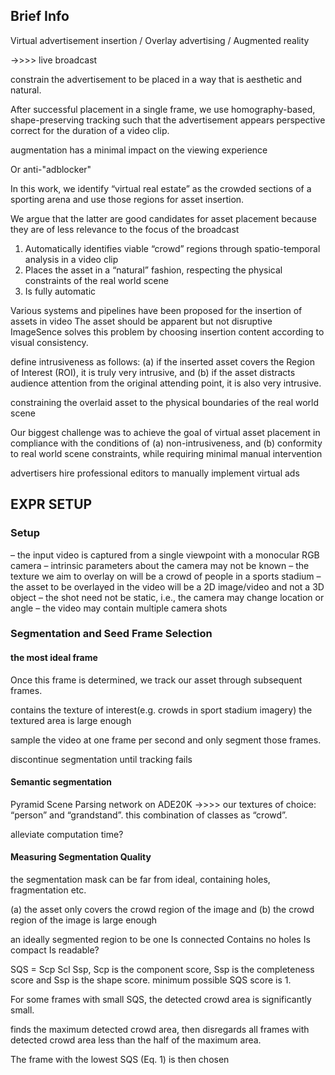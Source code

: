 ## Brief Info

Virtual advertisement insertion / Overlay advertising / Augmented reality

->>>> live broadcast

constrain the advertisement to be placed in a way that is aesthetic and natural.

After successful placement in a
single frame, we use homography-based, shape-preserving tracking such
that the advertisement appears perspective correct for the duration of a video clip.

augmentation has a minimal impact on the viewing experience

Or anti-"adblocker"

In this work, we identify
“virtual real estate” as the crowded sections of a sporting arena and use those
regions for asset insertion.

We argue that the latter are good candidates for asset
placement because they are of less relevance to the focus of the broadcast

1. Automatically identifies viable “crowd” regions through spatio-temporal analysis
in a video clip
2. Places the asset in a “natural” fashion, respecting the physical constraints of
the real world scene
3. Is fully automatic
   

Various systems and pipelines have been proposed for the insertion of assets
in video
The asset should be apparent but not disruptive
ImageSence solves this problem by choosing insertion content according
to visual consistency.

define intrusiveness as follows: (a) if the inserted asset covers the Region of
Interest (ROI), it is truly very intrusive, and (b) if the asset distracts audience
attention from the original attending point, it is also very intrusive.


constraining the
overlaid asset to the physical boundaries of the real world scene

Our biggest challenge was to achieve the goal of virtual asset placement in
compliance with the conditions of (a) non-intrusiveness, and (b) conformity to
real world scene constraints, while requiring minimal manual intervention

advertisers hire professional editors to manually implement virtual ads


## EXPR SETUP

### Setup

– the input video is captured from a single viewpoint with a monocular RGB
camera
– intrinsic parameters about the camera may not be known
– the texture we aim to overlay on will be a crowd of people in a sports stadium
– the asset to be overlayed in the video will be a 2D image/video and not a 3D
object
– the shot need not be static, i.e., the camera may change location or angle
– the video may contain multiple camera shots

### Segmentation and Seed Frame Selection

#### the most ideal frame

Once this frame is determined, we track
our asset through subsequent frames.

contains the texture of interest(e.g. crowds in sport stadium imagery)
the textured area is large enough

sample the video at
one frame per second and only segment those frames.

discontinue segmentation until tracking fails

####  Semantic segmentation
Pyramid Scene Parsing network on ADE20K ->>>> our textures of choice: “person” and “grandstand”. this combination of classes as “crowd”.

alleviate computation time?

#### Measuring Segmentation Quality

the segmentation mask can be far
from ideal, containing holes, fragmentation etc.

(a) the
asset only covers the crowd region of the image and (b) the crowd region of the
image is large enough

an ideally segmented region to
be one
Is connected
Contains no holes
Is compact
Is readable?

SQS = Scp Scl Ssp, Scp is the component score, Ssp is the completeness score and Ssp is the shape score. minimum possible SQS score is 1.

For some frames with small SQS, the detected crowd area is significantly
small.

finds the maximum detected
crowd area, then disregards all frames with detected crowd area less than the
half of the maximum area.

The frame with the lowest SQS (Eq. 1) is then chosen
